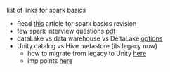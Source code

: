list of links for spark basics
- Read [this](https://www.linkedin.com/pulse/just-enough-spark-core-concepts-revisited-deepak-rajak/?utm_source=share&utm_medium=member_ios&utm_campaign=share_via) article for spark basics revision 
- few spark interview questions [pdf](https://www.linkedin.com/feed/update/urn:li:activity:7078712402266984448/)
- dataLake vs data warehouse vs DeltaLake [options](https://github.com/neeraj-somani/spark-study/blob/main/LakeVsOthers.txt)
- Unity catalog vs Hive metastore (its legacy now)
  - how to migrate from legacy to Unity [here](https://docs.databricks.com/data-governance/unity-catalog/hive-metastore.html)
  - imp points [here](https://chat.openai.com/share/357cf4d2-4e5a-41de-8d0b-0ea261e47450)

